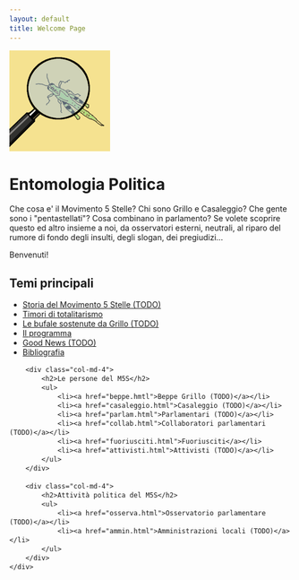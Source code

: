 ```yaml
---
layout: default
title: Welcome Page
---
```


<div class="jumbotron">
    <div class="container text-center">
        <img src="images/logo.png" alt="logo" class="img-rounded" />
        <div class="row">
            <h1 class="text-center">Entomologia Politica</h1>
            <div class="container text-left">
                <p>Che cosa e' il Movimento 5 Stelle? Chi sono Grillo e Casaleggio? Che gente sono i "pentastellati"? Cosa combinano in parlamento? Se volete scoprire questo ed altro insieme a noi, da osservatori esterni, neutrali, al riparo del rumore di fondo degli insulti, degli slogan, dei pregiudizi...</p>
                <p class="text-center">Benvenuti!</p>
            </div>
        </div>
    </div>
</div>

<div class="container">
    <div class="row">
        <div class="col-md-4">
            <h2>Temi principali</h2>
            <ul>
                <li><a href="storia.html">Storia del Movimento 5 Stelle (TODO)</a></li>
                <li><a href="total.html">Timori di totalitarismo</a></li>
                <li><a href="bufale.html">Le bufale sostenute da Grillo (TODO)</a></li>
                <li><a href="programma.html">Il programma</a></li>
                <li><a href="good.html">Good News (TODO)</a></li>
                <li><a href="biblio.html">Bibliografia</a></li>
            </ul>
            <!--p><a class="btn btn-default" href="#" role="button">View details &raquo;</a></p-->
        </div>

        <div class="col-md-4">
            <h2>Le persone del M5S</h2>
            <ul>
                <li><a href="beppe.hmtl">Beppe Grillo (TODO)</a></li>
                <li><a href="casaleggio.html">Casaleggio (TODO)</a></li>
                <li><a href="parlam.html">Parlamentari (TODO)</a></li>
                <li><a href="collab.html">Collaboratori parlamentari (TODO)</a></li>
                <li><a href="fuoriusciti.html">Fuoriusciti</a></li>
                <li><a href="attivisti.html">Attivisti (TODO)</a></li>
            </ul>
        </div>

        <div class="col-md-4">
            <h2>Attività politica del M5S</h2>
            <ul>
                <li><a href="osserva.html">Osservatorio parlamentare (TODO)</a></li>
                <li><a href="ammin.html">Amministrazioni locali (TODO)</a></li>
            </ul>
        </div>
    </div>
</div>

